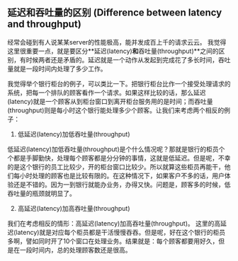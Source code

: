 ## 延迟和吞吐量的区别 (Difference between latency and throughput)

经常会碰到有人说某某server的性能极高，能并发成百上千的请求云云。
我觉得这里很重要一点，就是要区分**延迟(latency)**和**吞吐量(throughput)**之间的区别，有时候两者还是矛盾的。延迟就是一个动作从发起到完成花了多长时间，吞吐量就是一段时间内处理了多少工作。

我觉得举个银行柜台的例子，可以类比一下。把银行柜台比作一个接受处理请求的系统，把每一个排队的顾客看作一个请求。如果这样比较的话，那么延迟(latency)就是一个顾客从到柜台窗口到离开柜台服务用的是时间；而吞吐量(throughput)则是每小时这个银行能处理多少个顾客。让我们来考虑两个相反的例子：

1. 低延迟(latency)加低吞吐量(throughput)

低延迟(latency)加低吞吐量(throughput)是个什么情况呢？那就是银行的柜员个个都是手脚勤快，处理每个顾客都是分分钟的事情，这就是低延迟。但是呢，不幸的是这个银行的员工比较少，开的柜台窗口比较少。所以就算这些柜员再能干，他们每小时处理的顾客也是比较有限的。在这种情况下，如果客户不多的话，用户体验还是不错的。因为一到银行就能办业务，办得又快。问题是，顾客多的时候，低吞吐量的瓶颈就明显了。

2. 高延迟(latency)加高吞吐量(throughput)

我们在考虑相反的情形：高延迟(latency)加高吞吐量(throughput)。
这里的高延迟(latency)就是对应每个柜员都是干活慢慢吞吞。但是呢，好在这个银行的柜员多啊，譬如同时开了10个窗口在处理业务。结果就是：每个顾客都要用好久，但是在一段时间内，总的处理顾客数还是很高。

